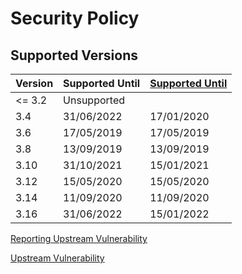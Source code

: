 # Security Policy

## Supported Versions

Version | Supported Until | [Supported Until](https://www.qgis.org/en/site/getinvolved/development/roadmap.html#release-schedule)
--- | --- | ---
<= 3.2 | Unsupported | 
3.4 | 31/06/2022 | 17/01/2020
3.6 | 17/05/2019 | 17/05/2019
3.8 | 13/09/2019 | 13/09/2019
3.10 | 31/10/2021 | 15/01/2021
3.12 | 15/05/2020 | 15/05/2020
3.14 | 11/09/2020 | 11/09/2020
3.16 | 31/06/2022 | 15/01/2022

[Reporting Upstream Vulnerability](https://www.mapserver.org/development/bugs.html?highlight=security)

[Upstream Vulnerability](https://www.cvedetails.com/product/17181/UMN-Mapserver.html)
